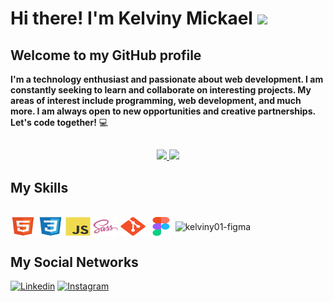 # Hi there! I'm Kelviny Mickael <img src="https://raw.githubusercontent.com/MartinHeinz/MartinHeinz/master/wave.gif" width="30px">

## Welcome to my GitHub profile

**I'm a technology enthusiast and passionate about web development. I am constantly seeking to learn and collaborate on interesting projects. My areas of interest include programming, web development, and much more. I am always open to new opportunities and creative partnerships. Let's code together!** 💻

##

<div align="center">
  <a href="https://github.com/kelviny01">
  <img height="180em" src="https://github-readme-stats.vercel.app/api?username=kelviny01&show_icons=true&theme=dracula&include_all_commits=true&count_private=true"/>
  <img height="180em" src="https://github-readme-stats.vercel.app/api/top-langs/?username=kelviny01&layout=compact&langs_count=7&theme=dracula"/>
  </a>
</div>

## My Skills

<div style="display: inline_block"><br>
  <img align="center" alt="kelviny01-HTML" height="30" width="40" src="https://raw.githubusercontent.com/devicons/devicon/master/icons/html5/html5-original.svg">
  <img align="center" alt="kelviny01-CSS" height="30" width="40" src="https://raw.githubusercontent.com/devicons/devicon/master/icons/css3/css3-original.svg">
  <img align="center" alt="kelviny01-javascript" height="30" width="40" src="https://raw.githubusercontent.com/devicons/devicon/master/icons/javascript/javascript-original.svg">
  <img align="center" alt="kelviny01-javascript" height="30" width="40" src="https://raw.githubusercontent.com/devicons/devicon/master/icons/sass/sass-original.svg">
  <img align="center" alt="kelviny01-git" height="30" width="40" src="https://raw.githubusercontent.com/devicons/devicon/master/icons/git/git-original.svg">
  <img align="center" alt="kelviny01-figma" height="30" width="40" src="https://raw.githubusercontent.com/devicons/devicon/master/icons/figma/figma-original.svg">
  <img align="center" alt="kelviny01-figma" height="30" width="40" src="https://raw.githubusercontent.com/devicons/devicon/master/icons/reactjs/reactjs-original.svg">
</div>

##

## My Social Networks

[![Linkedin](https://img.shields.io/badge/LinkedIn-0077B5?style=for-the-badge&logo=linkedin&logoColor=white)](https://www.linkedin.com/in/kelviny-mickael-450532257/)
[![Instagram](https://img.shields.io/badge/Instagram-E4405F?style=for-the-badge&logo=instagram&logoColor=white)](https://www.instagram.com/kelviny_m/)
